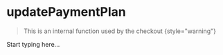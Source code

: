 # updatePaymentPlan

<include from="Snippets-CheckoutAPI.md" element-id="snippet-header" />

> This is an internal function used by the checkout
{style="warning"}

Start typing here...